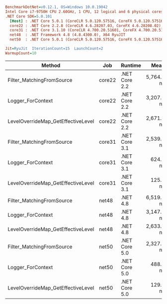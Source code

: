 ``` ini

BenchmarkDotNet=v0.12.1, OS=Windows 10.0.19042
Intel Core i7-9750H CPU 2.60GHz, 1 CPU, 12 logical and 6 physical cores
.NET Core SDK=5.0.101
  [Host] : .NET Core 5.0.1 (CoreCLR 5.0.120.57516, CoreFX 5.0.120.57516), X64 RyuJIT
  core22 : .NET Core 2.2.8 (CoreCLR 4.6.28207.03, CoreFX 4.6.28208.02), X64 RyuJIT
  core31 : .NET Core 3.1.10 (CoreCLR 4.700.20.51601, CoreFX 4.700.20.51901), X64 RyuJIT
  net48  : .NET Framework 4.8 (4.8.4300.0), X64 RyuJIT
  net50  : .NET Core 5.0.1 (CoreCLR 5.0.120.57516, CoreFX 5.0.120.57516), X64 RyuJIT

Jit=RyuJit  IterationCount=15  LaunchCount=2  
WarmupCount=10  

```
|                             Method |    Job |       Runtime |       Mean |    Error |    StdDev |
|----------------------------------- |------- |-------------- |-----------:|---------:|----------:|
|          Filter_MatchingFromSource | core22 | .NET Core 2.2 | 5,764.7 ns | 65.51 ns |  98.05 ns |
|                  Logger_ForContext | core22 | .NET Core 2.2 | 3,207.4 ns | 23.85 ns |  35.69 ns |
| LevelOverrideMap_GetEffectiveLevel | core22 | .NET Core 2.2 | 2,671.0 ns | 24.67 ns |  36.93 ns |
|          Filter_MatchingFromSource | core31 | .NET Core 3.1 | 2,539.7 ns | 57.97 ns |  84.98 ns |
|                  Logger_ForContext | core31 | .NET Core 3.1 |   624.9 ns |  5.39 ns |   8.06 ns |
| LevelOverrideMap_GetEffectiveLevel | core31 | .NET Core 3.1 |   125.4 ns |  1.28 ns |   1.91 ns |
|          Filter_MatchingFromSource |  net48 |      .NET 4.8 | 6,519.9 ns | 88.46 ns | 132.40 ns |
|                  Logger_ForContext |  net48 |      .NET 4.8 | 3,147.2 ns | 23.02 ns |  34.46 ns |
| LevelOverrideMap_GetEffectiveLevel |  net48 |      .NET 4.8 | 2,633.8 ns | 22.20 ns |  33.22 ns |
|          Filter_MatchingFromSource |  net50 | .NET Core 5.0 | 2,327.8 ns | 60.44 ns |  90.46 ns |
|                  Logger_ForContext |  net50 | .NET Core 5.0 |   488.2 ns |  4.78 ns |   7.15 ns |
| LevelOverrideMap_GetEffectiveLevel |  net50 | .NET Core 5.0 |   129.7 ns |  1.14 ns |   1.70 ns |
